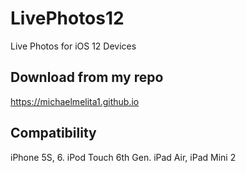 # LivePhotos12
Live Photos for iOS 12 Devices

## Download from my repo

https://michaelmelita1.github.io

## Compatibility

iPhone 5S, 6. iPod Touch 6th Gen. iPad Air, iPad Mini 2
